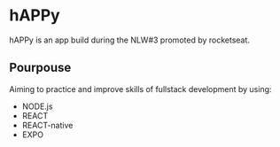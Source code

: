 # hAPPy

hAPPy is an app build during the NLW#3 promoted by rocketseat.

## Pourpouse

Aiming to practice and improve skills of fullstack development by using:

- NODE.js
- REACT
- REACT-native
- EXPO
